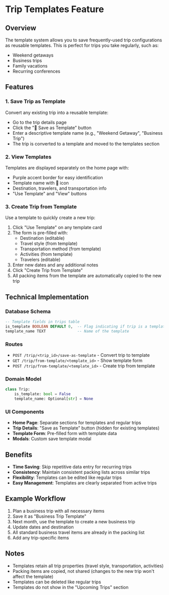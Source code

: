 # Trip Templates Feature

## Overview

The template system allows you to save frequently-used trip configurations as reusable templates. This is perfect for trips you take regularly, such as:

- Weekend getaways
- Business trips
- Family vacations
- Recurring conferences

## Features

### 1. Save Trip as Template

Convert any existing trip into a reusable template:

- Go to the trip details page
- Click the "💾 Save as Template" button
- Enter a descriptive template name (e.g., "Weekend Getaway", "Business Trip")
- The trip is converted to a template and moved to the templates section

### 2. View Templates

Templates are displayed separately on the home page with:

- Purple accent border for easy identification
- Template name with 💾 icon
- Destination, travelers, and transportation info
- "Use Template" and "View" buttons

### 3. Create Trip from Template

Use a template to quickly create a new trip:

1. Click "Use Template" on any template card
2. The form is pre-filled with:
   - Destination (editable)
   - Travel style (from template)
   - Transportation method (from template)
   - Activities (from template)
   - Travelers (editable)
3. Enter new dates and any additional notes
4. Click "Create Trip from Template"
5. All packing items from the template are automatically copied to the new trip

## Technical Implementation

### Database Schema

```sql
-- Template fields in trips table
is_template BOOLEAN DEFAULT 0,  -- Flag indicating if trip is a template
template_name TEXT              -- Name of the template
```

### Routes

- `POST /trip/<trip_id>/save-as-template` - Convert trip to template
- `GET /trip/from-template/<template_id>` - Show template form
- `POST /trip/from-template/<template_id>` - Create trip from template

### Domain Model

```python
class Trip:
    is_template: bool = False
    template_name: Optional[str] = None
```

### UI Components

- **Home Page**: Separate sections for templates and regular trips
- **Trip Details**: "Save as Template" button (hidden for existing templates)
- **Template Form**: Pre-filled form with template data
- **Modals**: Custom save template modal

## Benefits

- **Time Saving**: Skip repetitive data entry for recurring trips
- **Consistency**: Maintain consistent packing lists across similar trips
- **Flexibility**: Templates can be edited like regular trips
- **Easy Management**: Templates are clearly separated from active trips

## Example Workflow

1. Plan a business trip with all necessary items
2. Save it as "Business Trip Template"
3. Next month, use the template to create a new business trip
4. Update dates and destination
5. All standard business travel items are already in the packing list
6. Add any trip-specific items

## Notes

- Templates retain all trip properties (travel style, transportation, activities)
- Packing items are copied, not shared (changes to the new trip won't affect the template)
- Templates can be deleted like regular trips
- Templates do not show in the "Upcoming Trips" section

